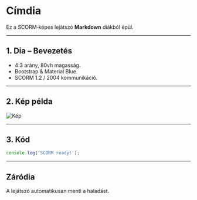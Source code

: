 # Címdia
Ez a SCORM‑képes lejátszó **Markdown** diákból épül.

---
## 1. Dia – Bevezetés
- 4:3 arány, 80vh magasság.
- Bootstrap & Material Blue.
- SCORM 1.2 / 2004 kommunikáció.

---
## 2. Kép példa
![Kép](https://picsum.photos/640/480)

---
## 3. Kód
```javascript
console.log('SCORM ready!');
```

---
## Záródia
A lejátszó automatikusan menti a haladást.